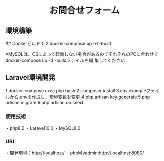 <p align="center">
  <samp>
    <b>
      <h1 align="center">
        お問合せフォーム
      </h1>
    </b>
  </samp>
</p>

<h2>環境構築</h2>
## Dockerビルド
1.
2.docker-compose up -d -build

※MySQLは、OSによって起動しない場合があるのでそれぞれのPCに合わせてdocker-compose up -d -buildファイルを編
集してください

## Laravel環境開発
1.docker-compose exec php bash
2.composer install
3.env.exampleファイルから.envを作成し、環境変数を変更
4.php artisan key:generate
5.php artisan migrate
6.php artisan db:seed

### 使用技術
・php8.0
・Laravel10.0
・MySQL8.0

### URL
・開発環境：http://localhost/
・phpMyadmin:http://localhost:8080/
